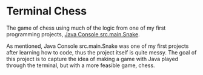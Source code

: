 # Terminal Chess

The game of chess using much of the logic from one of my first programming projects, [Java Console src.main.Snake](https://github.com/keithradford/Java-Console-Snake). 

As mentioned, Java Console src.main.Snake was one of my first projects after learning how to code, thus the project itself is quite messy. The goal of this project is to capture the idea of making a game with Java played through the terminal, but with a more feasible game, chess. 
